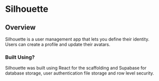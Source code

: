 # Silhouette 

## Overview 

Silhouette is a user management app that lets you define their identity. Users can create a profile and update their avatars.

### Built Using?

Silhouette was built using React for the scaffolding and Supabase for database storage, user authentication file storage and row level security.
